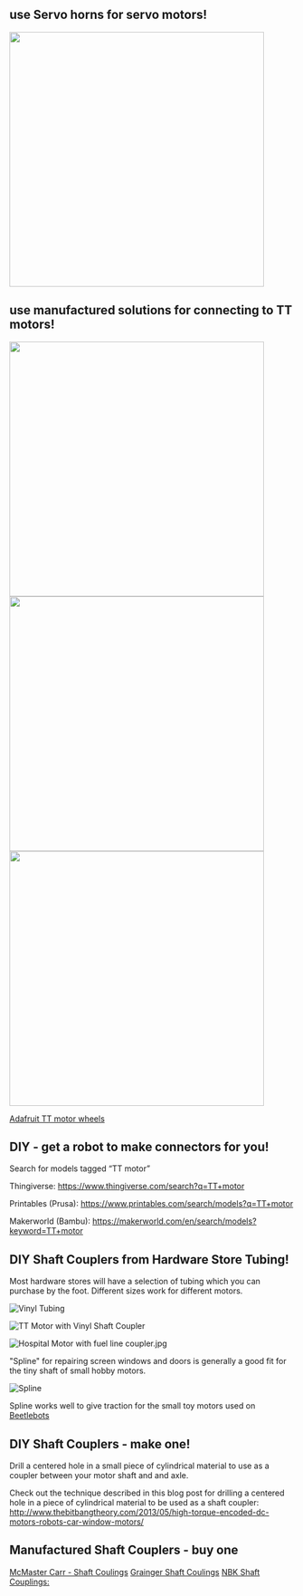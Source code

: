 ## use Servo horns for servo motors!

<!-- ![Servo Horns](images/servoHorns.jpg) -->
<img src="/ShaftCoupling/images/servoHorns.jpgg" width="450">

## use manufactured solutions for connecting to TT motors!

<!-- ![TTmotor Paddle Wheel](images/TTmotor_paddleWheel.jpg) -->
<img src="/ShaftCoupling/images/TTmotor_paddleWheel.jpg" width="450">

<!-- ![TTmotor Pulley Wheel](images/TTmotor_pulleyWheel.jpg) -->
<img src="/ShaftCoupling//images/TTmotor_pulleyWheel.jpg" width="450">

<img src="/ShaftCoupling/images/TTmotor_TechnicsWheel.jpg" width="450">

[Adafruit TT motor wheels](https://www.adafruit.com/search?q=TT+motor+wheel)

## DIY - get a robot to make connectors for you!

Search for models tagged “TT motor”

Thingiverse: https://www.thingiverse.com/search?q=TT+motor

Printables (Prusa): https://www.printables.com/search/models?q=TT+motor

Makerworld (Bambu): https://makerworld.com/en/search/models?keyword=TT+motor




## DIY Shaft Couplers from Hardware Store Tubing!
  
Most hardware stores will have a selection of tubing which you can purchase by the foot. Different sizes work for different motors. 
  
![Vinyl Tubing](images/VinylTubing.jpg) 

![TT Motor with Vinyl Shaft Coupler](images/TTMotor_WithVinylShaftCoupler.jpg) 

![Hospital Motor with fuel line coupler.jpg](images/HospitalMotor_withFuelLine.jpg)

"Spline" for repairing screen windows and doors is generally a good fit for the tiny shaft of small hobby motors.

![Spline](images/Spline.jpg)

Spline works well to give traction for the small toy motors used on [Beetlebots](https://makezine.com/projects/make-12/beetlebots/)


## DIY Shaft Couplers - make one!

Drill a centered hole in a small piece of cylindrical material to use as a coupler between your motor shaft and and axle.

Check out the technique described in this blog post for drilling a centered hole in a piece of cylindrical material to be used as a shaft coupler: http://www.thebitbangtheory.com/2013/05/high-torque-encoded-dc-motors-robots-car-window-motors/


## Manufactured Shaft Couplers - buy one

[McMaster Carr - Shaft Coulings](https://www.mcmaster.com/shaft-couplings/)
[Grainger Shaft Coulings](https://www.grainger.com/category/power-transmission/shaft-couplings-collars-and-universal-joints)
[NBK Shaft Couplings:](https://www.nbk1560.com/en-US/products/coupling/couplicon/?gclid=Cj0KCQiAoY-PBhCNARIsABcz773Dp9iZv4wEpHo0CxMjjO2Ldcx8zSvrPdtyZYVgNO41UH2fVYFc_aYaAq2LEALw_wcB)



